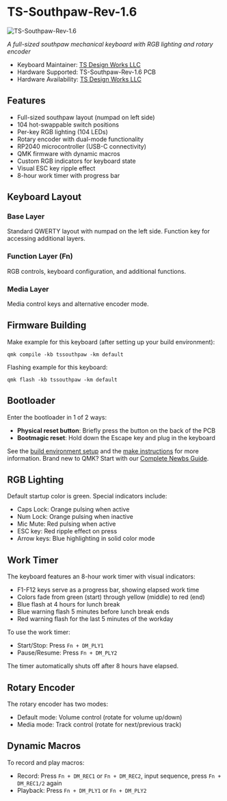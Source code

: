 # TS-Southpaw-Rev-1.6

![TS-Southpaw-Rev-1.6](https://imgur.com/a/pUxQAhL)

*A full-sized southpaw mechanical keyboard with RGB lighting and rotary encoder*

* Keyboard Maintainer: [TS Design Works LLC](https://github.com/tsdesignworks)
* Hardware Supported: TS-Southpaw-Rev-1.6 PCB
* Hardware Availability: [TS Design Works LLC](https://github.com/tsdesignworks)

## Features

- Full-sized southpaw layout (numpad on left side)
- 104 hot-swappable switch positions
- Per-key RGB lighting (104 LEDs)
- Rotary encoder with dual-mode functionality
- RP2040 microcontroller (USB-C connectivity)
- QMK firmware with dynamic macros
- Custom RGB indicators for keyboard state
- Visual ESC key ripple effect
- 8-hour work timer with progress bar

## Keyboard Layout

### Base Layer
Standard QWERTY layout with numpad on the left side. Function key for accessing additional layers.

### Function Layer (Fn)
RGB controls, keyboard configuration, and additional functions.

### Media Layer
Media control keys and alternative encoder mode.

## Firmware Building

Make example for this keyboard (after setting up your build environment):

```shell
qmk compile -kb tssouthpaw -km default
```

Flashing example for this keyboard:

```shell
qmk flash -kb tssouthpaw -km default
```

## Bootloader

Enter the bootloader in 1 of 2 ways:

* **Physical reset button**: Briefly press the button on the back of the PCB
* **Bootmagic reset**: Hold down the Escape key and plug in the keyboard

See the [build environment setup](https://docs.qmk.fm/#/getting_started_build_tools) and the [make instructions](https://docs.qmk.fm/#/getting_started_make_guide) for more information. Brand new to QMK? Start with our [Complete Newbs Guide](https://docs.qmk.fm/#/newbs).

## RGB Lighting

Default startup color is green. Special indicators include:
- Caps Lock: Orange pulsing when active
- Num Lock: Orange pulsing when inactive
- Mic Mute: Red pulsing when active
- ESC key: Red ripple effect on press
- Arrow keys: Blue highlighting in solid color mode

## Work Timer

The keyboard features an 8-hour work timer with visual indicators:
- F1-F12 keys serve as a progress bar, showing elapsed work time
- Colors fade from green (start) through yellow (middle) to red (end)
- Blue flash at 4 hours for lunch break
- Blue warning flash 5 minutes before lunch break ends
- Red warning flash for the last 5 minutes of the workday

To use the work timer:
- Start/Stop: Press `Fn + DM_PLY1`
- Pause/Resume: Press `Fn + DM_PLY2`

The timer automatically shuts off after 8 hours have elapsed.

## Rotary Encoder

The rotary encoder has two modes:
- Default mode: Volume control (rotate for volume up/down)
- Media mode: Track control (rotate for next/previous track)

## Dynamic Macros

To record and play macros:
- Record: Press `Fn + DM_REC1` or `Fn + DM_REC2`, input sequence, press `Fn + DM_REC1/2` again
- Playback: Press `Fn + DM_PLY1` or `Fn + DM_PLY2`